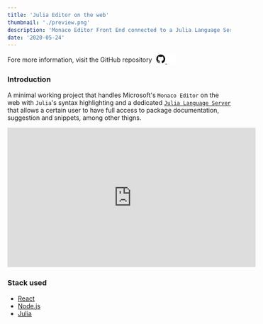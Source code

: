 ```yaml
---
title: 'Julia Editor on the web'
thumbnail: './preview.png'
description: 'Monaco Editor Front End connected to a Julia Language Server providing syntax highlighting and documentation helper'
date: '2020-05-24'
---
```


<span style="display:flex; flex-direction: row; align-items: center; justify-content: flex-start;">
Fore more information, visit the GitHub repository
<a style="padding-left: 10px;" href="https://github.com/mattborghi/monaco-editor-julia-language-server">
  <img src="../../assets/github.svg" height="20px" width="20px">
  <img src="../../assets/github_white.svg" height="20px" width="20px">
</a>
</span>

### Introduction

A minimal working project that handles Microsoft's `Monaco Editor` on the web with `Julia`'s syntax highlighting and a dedicated [`Julia Language Server`](https://github.com/julia-vscode/LanguageServer.jl) that allows a certain user to have full access to package documentation, suggestion and snippets, among other thigns.

<iframe width="560" height="315" src="https://www.youtube.com/embed/0hwiSMRdq7M" title="YouTube video player" frameborder="0" allow="accelerometer; autoplay; clipboard-write; encrypted-media; gyroscope; picture-in-picture" allowfullscreen></iframe>


### Stack used

- [React](https://reactjs.org/)
- [Node.js](https://nodejs.org/en/)
- [Julia](https://julialang.org/)
